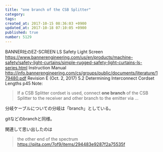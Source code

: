 ```yaml
---
title: "one branch of the CSB Splitter"
category: 
tags: 
created_at: 2017-10-15 08:36:03 +0900
updated_at: 2017-10-18 07:10:05 +0900
published: true
number: 5129
---
```


BANNER社のEZ-SCREEN LS Safety Light Screen
https://www.bannerengineering.com/us/en/products/machine-safety/safety-light-curtains/simple-rugged-safety-light-curtains-ls-series.html
Instruction Manual
http://info.bannerengineering.com/cs/groups/public/documents/literature/179480.pdf
Revision E (Oct. 2, 2017)
5.2 Determining Interconnect Cordset Lengths
p45
Note:

>  If a CSB Splitter cordset is used, connect **one branch** of the CSB Splitter to the receiver and other branch to the emitter via ...

分岐ケーブルについての分岐は「branch」としている。

gitなどのbranchと同様。

関連して思い出したのは
> the other end of the spectrum
https://qiita.com/7of9/items/294483e9287f2a75535f






